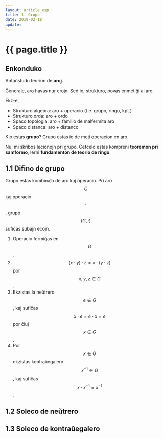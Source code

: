 ```yaml
---
layout: article_esp
title: 1. Grupo
date: 2019-02-18
update: 
---
```


# {{ page.title }}
  
## Enkonduko
Antaŭstudu teorion de **aroj**.  
  
  
Ĝenerale, aro havas nur erojn. Sed io, strukturo, povas enmetiĝi al aro.
  
Ekz-e,  
- Strukturo algebra: aro + operacio (t.e. grupo, ringo, kpt.)
- Strukturo orda: aro + ordo
- Spaco topologia: aro + familio de malfermita aro
- Spaco distanca: aro + distanco
  
Kio estas **grupo**? Grupo estas io de meti operacion en aro.
  
Nu, mi skribos lecionojn pri grupo. Ĉefcelo estas kompreni **teoremon pri samformo**, lerni **fundamenton de teorio de ringo**.
  
## 1.1 Difino de grupo
Grupo estas kombinaĵo de aro kaj operacio. Pri aro $$G$$ kaj operacio $$\cdot$$, grupo $$(G,\cdot)$$ sufiĉas subajn ecojn.  
  
1. Operacio fermiĝas en $$G$$.
1. $$(x\cdot y)\cdot z = x\cdot (y\cdot z)$$ por $$x,y,z\in G$$.
1. Ekzistas la neŭtrero $$e\in G$$, kaj sufiĉas $$x\cdot e = e\cdot x = e$$ por ĉiuj $$x\in G$$.
1. Por $$x\in G$$ ekzistas kontraŭegalero $$x^{-1}\in G$$, kaj sufiĉas $$x\cdot x^{-1} = x^{-1}$$.

## 1.2 Soleco de neŭtrero

## 1.3 Soleco de kontraŭegalero